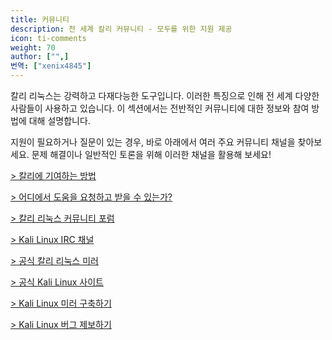 ```yaml
---
title: 커뮤니티
description: 전 세계 칼리 커뮤니티 - 모두를 위한 지원 제공
icon: ti-comments
weight: 70
author: ["",]
번역: ["xenix4845"]
---
```


칼리 리눅스는 강력하고 다재다능한 도구입니다. 이러한 특징으로 인해 전 세계 다양한 사람들이 사용하고 있습니다. 이 섹션에서는 전반적인 커뮤니티에 대한 정보와 참여 방법에 대해 설명합니다.

지원이 필요하거나 질문이 있는 경우, 바로 아래에서 여러 주요 커뮤니티 채널을 찾아보세요. 문제 해결이나 일반적인 토론을 위해 이러한 채널을 활용해 보세요!

[> 칼리에 기여하는 방법](https://kali.krfoss.org/community/contribute/)

[> 어디에서 도움을 요청하고 받을 수 있는가?](https://kali.krfoss.org/community/getting-help/)

[> 칼리 리눅스 커뮤니티 포럼](https://kali.krfoss.org/community/kali-linux-community-forums/)

[> Kali Linux IRC 채널](https://kali.krfoss.org/community/kali-linux-irc-channel/)

[> 공식 칼리 리눅스 미러](https://kali.krfoss.org/community/kali-linux-mirrors/)

[> 공식 Kali Linux 사이트](https://kali.krfoss.org/community/list-of-official-kali-sites/)

[> Kali Linux 미러 구축하기](https://kali.krfoss.org/community/setting-up-a-kali-linux-mirror/)

[> Kali Linux 버그 제보하기](https://kali.krfoss.org/community/submitting-issues-kali-bug-tracker/)